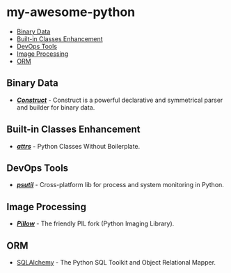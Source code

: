 # my-awesome-python

- [Binary Data](#binary-data)
- [Built-in Classes Enhancement](#built-in-classes-enhancement)
- [DevOps Tools](#devops-tools)
- [Image Processing](#image-processing)
- [ORM](#orm)

## Binary Data

- [***Construct***](https://construct.readthedocs.io/en/latest/) - Construct is a powerful declarative and symmetrical parser and builder for binary data.

## Built-in Classes Enhancement

- [***attrs***](https://www.attrs.org/en/stable/) - Python Classes Without Boilerplate.

## DevOps Tools

- [***psutil***](https://github.com/giampaolo/psutil) - Cross-platform lib for process and system monitoring in Python.

## Image Processing

- [***Pillow***](https://github.com/python-pillow/Pillow) - The friendly PIL fork (Python Imaging Library).

## ORM

* [SQLAlchemy](https://www.sqlalchemy.org/) - The Python SQL Toolkit and Object Relational Mapper.

